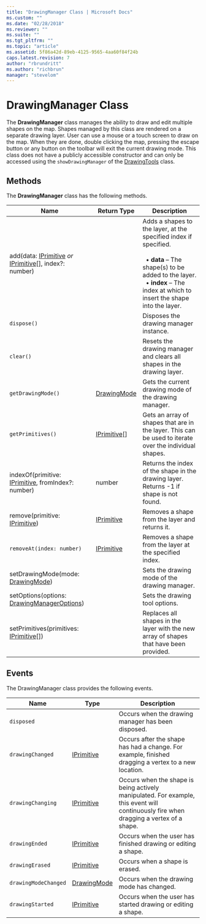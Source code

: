 ```yaml
---
title: "DrawingManager Class | Microsoft Docs"
ms.custom: ""
ms.date: "02/28/2018"
ms.reviewer: ""
ms.suite: ""
ms.tgt_pltfrm: ""
ms.topic: "article"
ms.assetid: 5f86a42d-89eb-4125-9565-4aa60f84f24b
caps.latest.revision: 7
author: "rbrundritt"
ms.author: "richbrun"
manager: "stevelom"
---
```

# DrawingManager Class
The **DrawingManager** class manages the ability to draw and edit multiple shapes on the map. Shapes managed by this class are rendered on a separate drawing layer. User can use a mouse or a touch screen to draw on the map. When they are done, double clicking the map, pressing the escape button or any button on the toolbar will exit the current drawing mode. This class does not have a publicly accessible constructor and can only be accessed using the `showDrawingManager` of the [DrawingTools](../v8-web-control/drawingtools-class.md) class.

## Methods

The **DrawingManager** class has the following methods.

| Name                                                 | Return Type    | Description                                              |
|------------------------------------------------------|----------------|----------------------------------------------------------|
| add(data: [IPrimitive](../v8-web-control/iprimitive-class.md) _or_ [IPrimitive](../v8-web-control/iprimitive-class.md)\[\], index?: number) |                | Adds a shapes to the layer, at the specified index if specified.<br/><br/>&nbsp; • **data** – The shape(s) to be added to the layer.<br/>&nbsp; • **index** – The index at which to insert the shape into the layer. |
| `dispose()`                                            |                | Disposes the drawing manager instance.                 |
| `clear()`                                              |                | Resets the drawing manager and clears all shapes in the drawing layer. |
| `getDrawingMode()`                                     | [DrawingMode](../v8-web-control/drawingmode-enumeration.md)    | Gets the current drawing mode of the drawing manager.  |
| `getPrimitives()`                                      | [IPrimitive](../v8-web-control/iprimitive-class.md)\[\] | Gets an array of shapes that are in the layer. This can be used to iterate over the individual shapes.  |
| indexOf(primitive: [IPrimitive](../v8-web-control/iprimitive-class.md), fromIndex?: number)       | number         | Returns the index of the shape in the drawing layer. Returns -1 if shape is not found. |
| remove(primitive: [IPrimitive](../v8-web-control/iprimitive-class.md))                        | [IPrimitive](../v8-web-control/iprimitive-class.md)     | Removes a shape from the layer and returns it.           |
| `removeAt(index: number)`                              | [IPrimitive](../v8-web-control/iprimitive-class.md)     | Removes a shape from the layer at the specified index. |
| setDrawingMode(mode: [DrawingMode](../v8-web-control/drawingmode-enumeration.md))                    |                | Sets the drawing mode of the drawing manager.            |
| setOptions(options: [DrawingManagerOptions](../v8-web-control/drawingmanageroptions-object.md)) | | Sets the drawing tool options. |
| setPrimitives(primitives: [IPrimitive](../v8-web-control/iprimitive-class.md)\[\])            |                | Replaces all shapes in the layer with the new array of shapes that have been provided. |

## Events

The DrawingManager class provides the following events.

| Name                 | Type        | Description                                        |
|----------------------|-------------|----------------------------------------------------|
| `disposed`           |             | Occurs when the drawing manager has been disposed.                                                 
| `drawingChanged`     | [IPrimitive](../v8-web-control/iprimitive-class.md)  | Occurs after the shape has had a change. For example, finished dragging a vertex to a new location. |
| `drawingChanging`    | [IPrimitive](../v8-web-control/iprimitive-class.md)  | Occurs when the shape is being actively manipulated. For example, this event will continuously fire when dragging a vertex of a shape. |
| `drawingEnded`       | [IPrimitive](../v8-web-control/iprimitive-class.md)  | Occurs when the user has finished drawing or editing a shape. |
| `drawingErased`      | [IPrimitive](../v8-web-control/iprimitive-class.md)  | Occurs when a shape is erased.    |
| `drawingModeChanged` | [DrawingMode](../v8-web-control/drawingmode-enumeration.md) | Occurs when the drawing mode has changed.    |
| `drawingStarted`     | [IPrimitive](../v8-web-control/iprimitive-class.md)  | Occurs when the user has started drawing or editing a shape.    |

